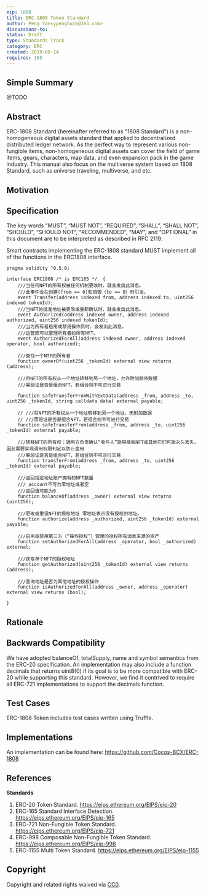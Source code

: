 ```yaml
---
eip: 1808
title: ERC-1808 Token Standard
author: Peng Yan<ypenghui6@163.com>
discussions-to: 
status: Draft
type: Standards Track
category: ERC
created: 2019-08-14
requires: 165
---
```


## Simple Summary

@TODO

## Abstract

   ERC-1808 Standard (hereinafter referred to as "1808 Standard") is a non-homogeneous digital assets standard that applied to decentralized distributed ledger network. As the perfect way to represent various non-fungible items, non-homogeneous digital assets can cover the field of game items, gears, characters, map data, and even expansion pack in the game industry. This manual also focus on the multiverse system based on 1808 Standard, such as universe traveling, multiverse, and etc.  
   
## Motivation



## Specification

The key words “MUST”, “MUST NOT”, “REQUIRED”, “SHALL”, “SHALL NOT”, “SHOULD”, “SHOULD NOT”, “RECOMMENDED”, “MAY”, and “OPTIONAL” in this document are to be interpreted as described in RFC 2119.

Smart contracts implementing the ERC-1808 standard MUST implement all of the functions in the ERC1808 interface.

```solidity
pragma solidity ^0.5.0;

interface ERC1808 /* is ERC165 */  {
    ///当任何NFT的所有权被任何机制更改时，就会发出此消息。
    ///此事件会在创建(from == 0)和销毁（to == 0）时引发。
    event Transfer(address indexed from, address indexed to, uint256 indexed tokenId);
    ///当NFT的批准地址被更改或重新确认时，就会发出此消息。
    event Authorized(address indexed owner, address indexed authorized, uint256 indexed tokenId);
    ///当为所有者启用或禁用操作员时，会发出此消息。
    ///运营商可以管理所有者的所有NFT。
    event AuthorizedForAll(address indexed owner, address indexed operator, bool authorized);
  
    ///查找一个NTF的所有者
    function ownerOf(uint256 _tokenId) external view returns (address);
	
    ///将NFT的所有权从一个地址转移到另一个地址，允许附加额外数据
	///需验证是否是组合NFT，若组合则不可进行交易
	
    function safeTransferFromWithExtData(address _from, address _to, uint256 _tokenId, string calldata data) external payable;
	
    // ///将NFT的所有权从一个地址转移到另一个地址，无附加数据
	// ///需验证是否是组合NFT，若组合则不可进行交易
    function safeTransferFrom(address _from, address _to, uint256 _tokenId) external payable;
	
    ///转移NFT的所有权：调用方负责确认“收件人”能够接收NFT或其他它们可能永久丢失，因此需要实现调用权限判定以防止滥用
	///需验证是否是组合NFT，若组合则不可进行交易
    function transferFrom(address _from, address _to, uint256 _tokenId) external payable;
	
	///返回指定地址账户拥有的NFT数量
	///_account不可为零地址或者空
	///返回值可能为0
	function balanceOf(address _owner) external view returns (uint256);
	
    ///更改或重设NFT的授权地址 零地址表示没有授权的地址。
    function authorize(address _authorized, uint256 _tokenId) external payable;
	
    ///启用或禁用第三方（“操作授权”）管理的授权所有消息来源的资产
    function setAuthorizedForAll(address _operator, bool _authorized) external;
	
    ///获取单个NFT的授权地址
    function getAuthorized(uint256 _tokenId) external view returns (address);
	
    ///查询地址是否为其他地址的授权操作
    function isAuthorizedForAll(address _owner, address _operator) external view returns (bool);
 
}
```

## Rationale

## Backwards Compatibility

We have adopted balanceOf, totalSupply, name and symbol semantics from the ERC-20 specification. An implementation may also include a function decimals that returns uint8(0) if its goal is to be more compatible with ERC-20 while supporting this standard. However, we find it contrived to require all ERC-721 implementations to support the decimals function.

## Test Cases

ERC-1808 Token includes test cases written using Truffle.

## Implementations

An implementation can be found here: https://github.com/Cocos-BCX/ERC-1808

## References

**Standards**

1. ERC-20 Token Standard. https://eips.ethereum.org/EIPS/eip-20
1. ERC-165 Standard Interface Detection. https://eips.ethereum.org/EIPS/eip-165
1. ERC-721 Non-Fungible Token Standard. https://eips.ethereum.org/EIPS/eip-721
1. ERC-998 Composable Non-Fungible Token Standard. https://eips.ethereum.org/EIPS/eip-998
1. ERC-1155 Multi Token Standard. https://eips.ethereum.org/EIPS/eip-1155

## Copyright
Copyright and related rights waived via [CC0](https://creativecommons.org/publicdomain/zero/1.0/).
